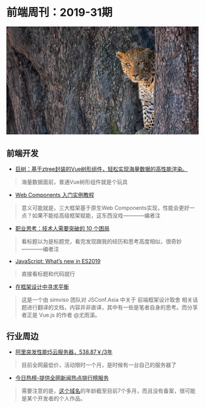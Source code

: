 # 前端周刊：2019-31期

[![](/img/bing/20190808.png?imageMogr2/thumbnail/!960x)]()

## 前端开发

- [巨树：基于ztree封装的Vue树形组件，轻松实现海量数据的高性能渲染。](https://github.com/tower1229/Vue-Giant-Tree)

> 海量数据面前，普通Vue树形组件就是个玩具

- [Web Components 入门实例教程](http://www.ruanyifeng.com/blog/2019/08/web_components.html)

> 意义可能就是，三大框架基于原生Web Components实现，性能会更好一点？如果不能给高级框架赋能，这东西没戏————编者注

- [职业思考：技术人需要突破的 10 个困局](https://www.yuque.com/sxc/front/gsvr3x)

> 看标题以为是标题党，看完发现跟我的经历和思考高度相似，很奇妙————编者注

- [JavaScript: What’s new in ES2019](https://blog.tildeloop.com/posts/javascript-what%E2%80%99s-new-in-es2019)

> 直接看标题和代码就行

- [在框架设计中寻求平衡](https://mp.weixin.qq.com/s?__biz=MzAxODE2MjM1MA==&mid=2651556893&idx=1&sn=885569e8d2dfaf24165edec33e71f90e)

> 这是一个由 simviso 团队对 JSConf.Asia 中关于 前端框架设计取舍 相关话题进行翻译的文档，内容并非直译，其中有一些是笔者自身的思考。而分享者正是 Vue.js 的作者 @尤雨溪。

## 行业周边

- [阿里突发性能t5云服务器，538.87￥/3年](https://www.aliyun.com/acts/limit-buy?spm=5176.11533457.1089570.4.15da77e3vH7SUR&userCode=y31qmczl)

> 目前全网最低价，活动限时一个月，是时候有一台自己的服务器了 

- [今日热榜-提供全网新闻热点排行榜服务](https://tophub.today/)

> 需要注意的是，[这个域名](http://seo.chinaz.com/tophub.today)的年龄截至目前7个多月，而且没有备案，很可能是某个开发者的个人作品。
